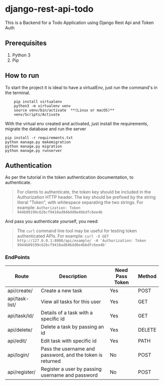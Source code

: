 # django-rest-api-todo

This is a Backend for a Todo Application using Django Rest Api and Token Auth

## Prerequisites

 1. Python 3 
 2.  Pip

## How to run
To start the project it is ideal to have a virtualEnv, just run the command's in the terminal.
```
	pip install virtualenv
	python3 -m virtualenv venv
	source venv/bin/activate  **(Linux or macOS)**  
	venv/Scripts/Activate  
 ```
With the virtual env created and activated, just install the requirements, migrate the database and run the server


    pip install -r requirements.txt
    python manage.py makemigration
    python manage.py migration
    python manage.py runserver
    
## Authentication
As per the tutorial in the token authentication documentation, to authenticate.

> For clients to authenticate, the token key should be included in the  Authorization HTTP header. The key should be prefixed by the string literal "Token", with whitespace separating the two strings. For example:
>``` Authorization: Token 944b09199c62bcf9418ad846dd0e4bbdfc6ee4b ```

And pass you authenticate yourself, you need:

> The  `curl`  command line tool may be useful for testing token authenticated APIs. For example:
> `curl -X GET http://127.0.0.1:8000/api/example/ -H 'Authorization: Token 9944b09199c62bcf9418ad846dd0e4bbdfc6ee4b'`

### EndPoints
| Route | Description |  Need Pass Token| Method|
|--|--|--| --|
| api/create/ | Create a new task | Yes | POST|
| api/task-list/ | View all tasks for this user | Yes | GET |
| api/task/id/ | Details of a task with a specific id | Yes | GET |
| api/delete/ | Delete a task by passing an id | Yes |DELETE |
| api/edit/ |Edit task with specific id| Yes | PATH|
| api/login/ | Pass the username and password, and the token is returned | No | POST |
| api/register/ |Register a user by passing username and password  | No | POST |